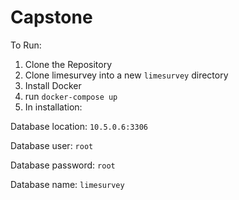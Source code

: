 # Capstone

To Run:

1. Clone the Repository
2. Clone limesurvey into a new `limesurvey` directory
2. Install Docker
3. run `docker-compose up`
4. In installation:

  Database location: `10.5.0.6:3306`
  
  Database user: `root`
  
  Database password: `root`
  
  Database name: `limesurvey` 
  

